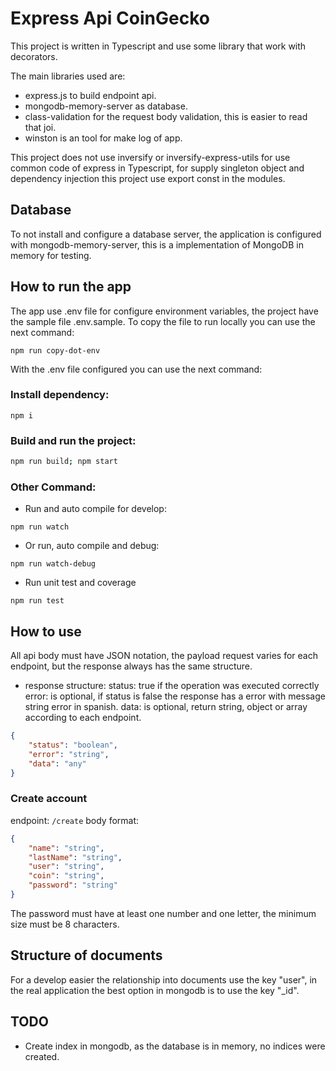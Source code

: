 # Express Api CoinGecko

This project is written in Typescript and use some library that work with decorators.

The main libraries used are:
- express.js to build endpoint api.
- mongodb-memory-server as database.
- class-validation for the request body validation, this is easier to read that joi.
- winston is an tool for make log of app.

This project does not use inversify or inversify-express-utils for use common code of express in Typescript, for supply singleton object and dependency injection this project use export const in the modules.

## Database
To not install and configure a database server, the application is configured with mongodb-memory-server, this is a implementation of MongoDB in memory for testing.

## How to run the app
The app use .env file for configure environment variables, the project have the sample file .env.sample.
To copy the file to run locally you can use the next command:
```
npm run copy-dot-env
```
With the .env file configured you can use the next command:
### Install dependency:
```
npm i
```
### Build and run the project:
```bash
npm run build; npm start
```
### Other Command:
- Run and auto compile for develop:
```
npm run watch
```
- Or run, auto compile and debug:
```
npm run watch-debug
```
- Run unit test and coverage
```
npm run test
```
## How to use
All api body must have JSON notation, the payload request varies for each endpoint, but the response always has the same structure.
- response structure:
status: true if the operation was executed correctly
error: is optional, if status is false the response has a error with message string error in spanish.
data: is optional, return string, object or array according to each endpoint.
```json
{
	"status": "boolean",
	"error": "string",
	"data": "any"
}
```
### Create account
endpoint:
`/create`
body format:
```json
{
	"name": "string",
	"lastName": "string",
	"user": "string",
	"coin": "string",
    "password": "string"
}
```
The password must have at least one number and one letter, the minimum size must be 8 characters.

## Structure of documents
For a develop easier the relationship into documents use the key "user", in the real application the best option in mongodb is to use the key "_id".

## TODO
- Create index in mongodb, as the database is in memory, no indices were created.